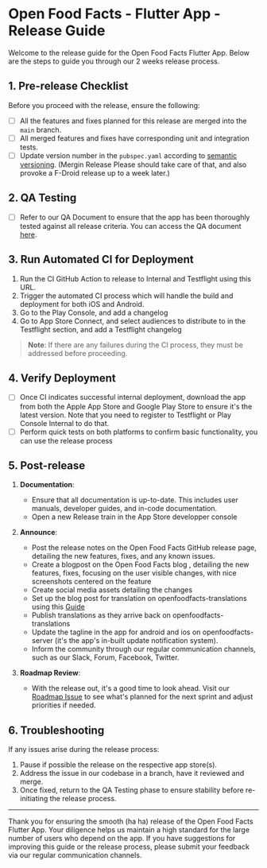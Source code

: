 # Open Food Facts - Flutter App - Release Guide

Welcome to the release guide for the Open Food Facts Flutter App. Below are the steps to guide you through our 2 weeks release process.

## 1. Pre-release Checklist

Before you proceed with the release, ensure the following:

- [ ] All the features and fixes planned for this release are merged into the `main` branch.
- [ ] All merged features and fixes have corresponding unit and integration tests.
- [ ] Update version number in the `pubspec.yaml` according to [semantic versioning](https://semver.org/). (Mergin Release Please should take care of that, and also provoke a F-Droid release up to a week later.)

## 2. QA Testing

- [ ] Refer to our QA Document to ensure that the app has been thoroughly tested against all release criteria. You can access the QA document [here](https://fake-url-to-QA-document.com).
  
## 3. Run Automated CI for Deployment

1. Run the CI GitHub Action to release to Internal and Testflight using this URL.
2. Trigger the automated CI process which will handle the build and deployment for both iOS and Android.
3. Go to the Play Console, and add a changelog
4. Go to App Store Connect, and select audiences to distribute to in the Testflight section, and add a Testflight changelog

> **Note**: If there are any failures during the CI process, they must be addressed before proceeding.

## 4. Verify Deployment

- [ ] Once CI indicates successful internal deployment, download the app from both the Apple App Store and Google Play Store to ensure it's the latest version. Note that you need to register to Testflight or Play Console Internal to do that.
- [ ] Perform quick tests on both platforms to confirm basic functionality, you can use the release process

## 5. Post-release

1. **Documentation**:
    - Ensure that all documentation is up-to-date. This includes user manuals, developer guides, and in-code documentation.
    - Open a new Release train in the App Store developper console
    
2. **Announce**:
    - Post the release notes on the Open Food Facts GitHub release page, detailing the new features, fixes, and any known issues.
    - Create a blogpost on the Open Food Facts blog , detailing the new features, fixes, focusing on the user visible changes, with nice screenshots centered on the feature
    - Create social media assets detailing the changes
    - Set up the blog post for translation on openfoodfacts-translations using this [Guide](https://fake-url-to-guide.com)
    - Publish translations as they arrive back on openfoodfacts-translations
    - Update the tagline in the app for android and ios on openfoodfacts-server (it's the app's in-built update notification system).
    - Inform the community through our regular communication channels, such as our Slack, Forum, Facebook, Twitter.

3. **Roadmap Review**:
    - With the release out, it's a good time to look ahead. Visit our [Roadmap Issue](https://fake-url-to-roadmap-issue.com) to see what's planned for the next sprint and adjust priorities if needed.
    
## 6. Troubleshooting

If any issues arise during the release process:

1. Pause if possible the release on the respective app store(s).
2. Address the issue in our codebase in a branch, have it reviewed and merge.
3. Once fixed, return to the QA Testing phase to ensure stability before re-initiating the release process.

---

Thank you for ensuring the smooth (ha ha) release of the Open Food Facts Flutter App. Your diligence helps us maintain a high standard for the large number of users who depend on the app. If you have suggestions for improving this guide or the release process, please submit your feedback via our regular communication channels.
